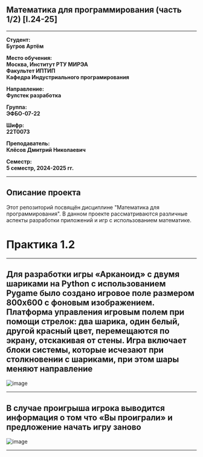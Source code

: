 ## Математика для программирования (часть 1/2) [I.24-25]
---

**Студент:**  
**Бугров Артём**  

**Место обучения:**  
**Москва, Институт РТУ МИРЭА**  
**Факультет ИПТИП**  
**Кафедра Индустриального програмирования**  

**Направление:**  
**Фулстек разработка**  

**Группа:**  
**ЭФБО-07-22**  

**Шифр:**  
**22Т0073**  

**Преподаватель:**  
**Клёсов Дмитрий Николаевич**  

**Семестр:**  
**5 семестр, 2024-2025 гг.**

---

## Описание проекта

Этот репозиторий посвящён дисциплине "Математика для программирования". В данном проекте рассматриваются различные аспекты разработки приложений и игр с использованием математике.


# Практика 1.2
______

## Для разработки игры «Арканоид» с двумя шариками на Python с использованием Pygame было создано игровое поле размером 800x600 с фоновым изображением. Платформа управления игровым полем при помощи стрелок: два шарика, один белый, другой красный цвет, перемещаются по экрану, отскакивая от стены. Игра включает блоки системы, которые исчезают при столкновении с шариками, при этом шары меняют направление

![image](https://github.com/user-attachments/assets/50b7d851-94dc-4e5e-a077-dbcf0310b8f2)
______


## В случае проигрыша игрока выводится информация о том что «Вы проиграли» и предложение начать игру заново 

![image](https://github.com/user-attachments/assets/8af08f6c-f302-45d0-9f00-b407cd509604)

_______

